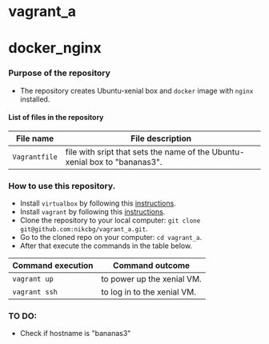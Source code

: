 # vagrant_a

# docker_nginx

### Purpose of the repository 
- The repository creates Ubuntu-xenial box and `docker` image with `nginx` installed.

#### List of files in the repository

File name                            | File description 
------------------------------------ | --------------------------------------------------------------
`Vagrantfile` | file with sript that sets the name of the Ubuntu-xenial box to "bananas3".


### How to use this repository. 
- Install `virtualbox` by following this [instructions](https://www.virtualbox.org/wiki/Downloads).
- Install `vagrant` by following this [instructions](https://www.vagrantup.com/docs/installation/).
- Clone the repository to your local computer: `git clone git@github.com:nikcbg/vagrant_a.git`.
- Go to the cloned repo on your computer: `cd vagrant_a`.
- After that execute the commands in the table below.

Command execution                    | Command outcome
------------------------------------ | --------------------------------------------------------------
`vagrant up` | to power up the xenial VM.
`vagrant ssh` | to log in to the xenial VM.


### TO DO:
- Check if hostname is "bananas3"
